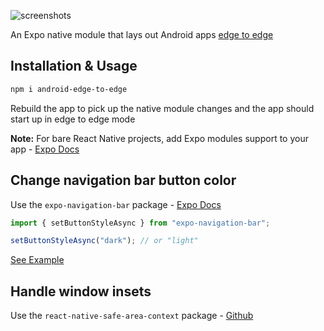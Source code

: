 ![screenshots](https://user-images.githubusercontent.com/3137711/216839261-7721b49f-3dc4-4b2e-8955-4b437a91a507.png)

An Expo native module that lays out Android apps [edge to edge](https://developer.android.com/develop/ui/views/layout/edge-to-edge)


## Installation & Usage

```sh
npm i android-edge-to-edge
```

Rebuild the app to pick up the native module changes and the app should start up in edge to edge mode

**Note:** For bare React Native projects, add Expo modules support to your app - [Expo Docs](https://docs.expo.dev/bare/installing-expo-modules/)


## Change navigation bar button color

Use the `expo-navigation-bar` package - [Expo Docs](https://docs.expo.dev/versions/latest/sdk/navigation-bar/#navigationbarsetbuttonstyleasyncstyle)

```js
import { setButtonStyleAsync } from "expo-navigation-bar";

setButtonStyleAsync("dark"); // or "light"
```

[See Example](https://github.com/vishnumad/android-edge-to-edge/blob/master/example/App.tsx)

## Handle window insets

Use the `react-native-safe-area-context` package - [Github](https://github.com/th3rdwave/react-native-safe-area-context)
